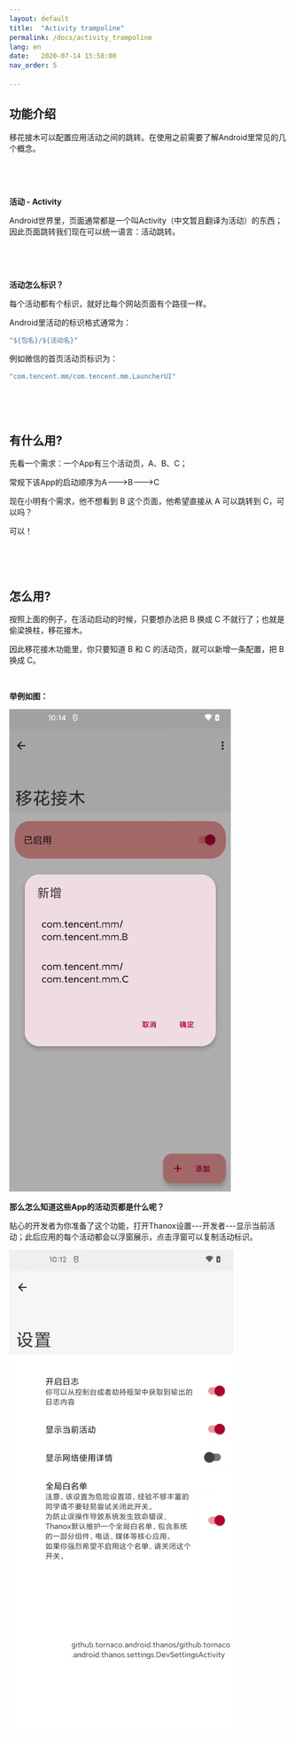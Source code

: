 ```yaml
---
layout: default
title:  "Activity trampoline"
permalink: /docs/activity_trampoline
lang: en
date:   2020-07-14 15:58:00
nav_order: 5

---
```


<!-- more -->

## 功能介绍

移花接木可以配置应用活动之间的跳转。在使用之前需要了解Android里常见的几个概念。

&nbsp;

&nbsp;


**活动 - Activity**

Android世界里，页面通常都是一个叫Activity（中文暂且翻译为活动）的东西；因此页面跳转我们现在可以统一语言：活动跳转。

&nbsp;

&nbsp;

**活动怎么标识？**

每个活动都有个标识，就好比每个网站页面有个路径一样。

Android里活动的标识格式通常为：

```java
"${包名}/${活动名}"
```

例如微信的首页活动页标识为：

```java
"com.tencent.mm/com.tencent.mm.LauncherUI"
```

&nbsp;

&nbsp;

## 有什么用?

先看一个需求：一个App有三个活动页，A、B、C；

常规下该App的启动顺序为A--->B--->C

现在小明有个需求，他不想看到 B 这个页面，他希望直接从 A 可以跳转到 C，可以吗？



可以！

&nbsp;

&nbsp;

## 怎么用?

按照上面的例子，在活动启动的时候，只要想办法把 B 换成 C 不就行了；也就是偷梁换柱，移花接木。

因此移花接木功能里，你只要知道 B 和 C 的活动页，就可以新增一条配置，把 B 换成 C。

&nbsp;

**举例如图：**



![activity-replace](/assets/images/activity-replace.png)





**那么怎么知道这些App的活动页都是什么呢？**

贴心的开发者为你准备了这个功能，打开Thanox设置---开发者---显示当前活动；此后应用的每个活动都会以浮窗展示，点击浮窗可以复制活动标识。



![show-current-activity](/assets/images/show-current-activity.png)
